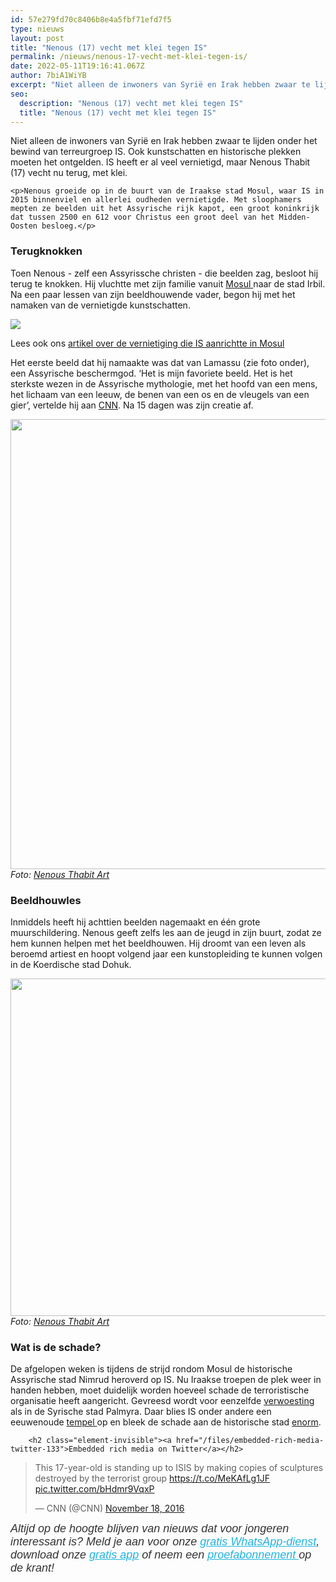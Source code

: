 ```yaml
---
id: 57e279fd70c8406b8e4a5fbf71efd7f5
type: nieuws
layout: post
title: "Nenous (17) vecht met klei tegen IS"
permalink: /nieuws/nenous-17-vecht-met-klei-tegen-is/
date: 2022-05-11T19:16:41.067Z
author: 7biA1WiYB
excerpt: "Niet alleen de inwoners van Syrië en Irak hebben zwaar te lijden onder het bewind van terreurgroep IS. Ook kunstschatten en historische plekken moeten het ontgelden. IS heeft er al veel vernietigd, maar Nenous Thabit (17) vecht nu terug, met klei.  "
seo:
  description: "Nenous (17) vecht met klei tegen IS"
  title: "Nenous (17) vecht met klei tegen IS"
---
```

Niet alleen de inwoners van Syrië en Irak hebben zwaar te lijden onder het bewind van terreurgroep IS. Ook kunstschatten en historische plekken moeten het ontgelden. IS heeft er al veel vernietigd, maar Nenous Thabit (17) vecht nu terug, met klei.  

    <p>Nenous groeide op in de buurt van de Iraakse stad Mosul, waar IS in 2015 binnenviel en allerlei oudheden vernietigde. Met sloophamers mepten ze beelden uit het Assyrische rijk kapot, een groot koninkrijk dat tussen 2500 en 612 voor Christus een groot deel van het Midden-Oosten besloeg.</p>
<h3>Terugknokken</h3>
<p>Toen Nenous - zelf een Assyrissche christen - die beelden zag, besloot hij terug te knokken. Hij vluchtte met zijn familie vanuit <a href="https://7dagen.netlify.app/nieuws/wat-je-moet-weten-over-mosul" target="_blank">Mosul </a>naar de stad Irbil. Na een paar lessen van zijn beeldhouwende vader, begon hij met het namaken van de vernietigde kunstschatten.</p>
<div class="kader">
<p><img class="kaderafbeelding" src="https://7dagen.netlify.app/sites/default/files/ff.png"></p>
<p>Lees ook ons <a href="https://7dagen.netlify.app/nieuws/maakt-kostbare-kunstschatten-kapot">artikel over de vernietiging die IS aanrichtte in Mosul</a></p>
</div>
<p>Het eerste beeld dat hij namaakte was dat van Lamassu (zie foto onder), een Assyrische beschermgod. ‘Het is mijn favoriete beeld. Het is het sterkste wezen in de Assyrische mythologie, met het hoofd van een mens, het lichaam van een leeuw, de benen van een os en de vleugels van een gier’, vertelde hij aan <a href="http://edition.cnn.com/2016/11/17/middleeast/nimrud-iraq-mosul-artifacts/index.html" target="_blank">CNN</a>. Na 15 dagen was zijn creatie af.</p>
<p><div class="media media-element-container media-default"><div id="file-26321" class="file file-image file-image-jpeg">

        
  
  <div class="content">
    <img title="Foto: Facebook / Nenous Thabit Art" height="720" width="960" class="media-element file-default" src="https://7dagen.netlify.app/sites/default/files/lamussa.jpg" alt="">  </div>

  
</div>
</div><i>Foto: <a href="https://www.facebook.com/Nenous-Thabit-Art-%D9%86%D9%8A%D9%86%D9%88%D8%B3-%D8%A8%D8%AA%D9%82-435401066637813/" target="_blank">Nenous Thabit Art</a></i>
<h3>Beeldhouwles</h3>
<p>Inmiddels heeft hij achttien beelden nagemaakt en één grote muurschildering. Nenous geeft zelfs les aan de jeugd in zijn buurt, zodat ze hem kunnen helpen met het beeldhouwen. Hij droomt van een leven als beroemd artiest en hoopt volgend jaar een kunstopleiding te kunnen volgen in de Koerdische stad Dohuk.</p>
<p><div class="media media-element-container media-default"><div id="file-26322" class="file file-image file-image-jpeg">

        
  
  <div class="content">
    <img title="Foto: Facebook / Nenous Thabit Art" height="540" width="960" class="media-element file-default" src="https://7dagen.netlify.app/sites/default/files/met%20sculptuur.jpg" alt="">  </div>

  
</div>
</div><em>Foto: <a href="https://www.facebook.com/Nenous-Thabit-Art-%D9%86%D9%8A%D9%86%D9%88%D8%B3-%D8%A8%D8%AA%D9%82-435401066637813/" target="_blank">Nenous Thabit Art</a></em>
<h3>Wat is de schade?</h3>
<p>De afgelopen weken is tijdens de strijd rondom Mosul de historische Assyrische stad Nimrud heroverd op IS. Nu Iraakse troepen de plek weer in handen hebben, moet duidelijk worden hoeveel schade de terroristische organisatie heeft aangericht. Gevreesd wordt voor eenzelfde <a href="https://7dagen.netlify.app/nieuws/nog-meer-palmyra-kapot" target="_blank">verwoesting </a>als in de Syrische stad Palmyra. Daar blies IS onder andere een eeuwenoude <a href="https://7dagen.netlify.app/nieuws/blaast-tempel-palmyra-op" target="_blank">tempel </a>op en bleek de schade aan de historische stad <a href="https://7dagen.netlify.app/nieuws/drone-filmt-schade-palmyra" target="_blank">enorm</a>. </p>
<p><div class="media media-element-container media-default"><div id="file-26318" class="file file-document file-text-oembed">

        <h2 class="element-invisible"><a href="/files/embedded-rich-media-twitter-133">Embedded rich media on Twitter</a></h2>
    
  
  <div class="content">
    
<blockquote class="twitter-tweet" data-width="550"><p lang="en" dir="ltr">This 17-year-old is standing up to ISIS by making copies of sculptures destroyed by the terrorist group <a href="https://t.co/MeKAfLg1JF">https://t.co/MeKAfLg1JF</a> <a href="https://t.co/bHdmr9VqxP">pic.twitter.com/bHdmr9VqxP</a></p>&mdash; CNN (@CNN) <a href="https://twitter.com/CNN/status/799412980236636161?ref_src=twsrc%5Etfw">November 18, 2016</a></blockquote>
<script async="" src="https://platform.twitter.com/widgets.js" charset="utf-8"></script>
  </div>

  
</div>
</div>
<p><em style="box-sizing: inherit; color: rgb(51, 51, 51); font-family: &quot;PT Sans&quot;, sans-serif; font-size: 18px;">Altijd op de hoogte blijven van nieuws dat voor jongeren interessant is? Meld je aan voor onze </em><a href="https://7dagen.netlify.app/whatsapp" style="box-sizing: inherit; color: rgb(34, 179, 224); transition: color 0.3s ease; font-family: &quot;PT Sans&quot;, sans-serif; font-size: 18px;"><em style="box-sizing: inherit;">gratis WhatsApp-dienst</em></a><em style="box-sizing: inherit; color: rgb(51, 51, 51); font-family: &quot;PT Sans&quot;, sans-serif; font-size: 18px;">, download onze </em><a href="https://7dagen.netlify.app/app" style="box-sizing: inherit; color: rgb(34, 179, 224); transition: color 0.3s ease; font-family: &quot;PT Sans&quot;, sans-serif; font-size: 18px;"><em style="box-sizing: inherit;">gratis app</em></a><em style="box-sizing: inherit; color: rgb(51, 51, 51); font-family: &quot;PT Sans&quot;, sans-serif; font-size: 18px;"> of neem een </em><a href="https://abonneren.sevendays.nl/abonneren/abonnementen/ae/artikel" style="box-sizing: inherit; color: rgb(34, 179, 224); transition: color 0.3s ease; font-family: &quot;PT Sans&quot;, sans-serif; font-size: 18px;"><em style="box-sizing: inherit;">proefabonnement </em></a><em style="box-sizing: inherit; color: rgb(51, 51, 51); font-family: &quot;PT Sans&quot;, sans-serif; font-size: 18px;">op de krant!</em></p>
  
